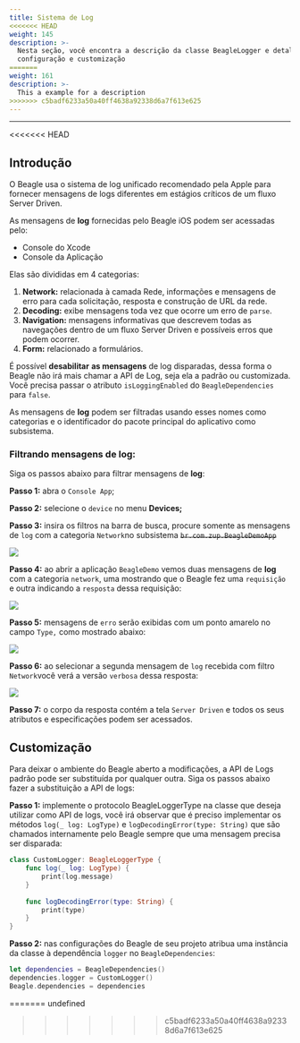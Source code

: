 ```yaml
---
title: Sistema de Log
<<<<<<< HEAD
weight: 145
description: >-
  Nesta seção, você encontra a descrição da classe BeagleLogger e detalhes de
  configuração e customização
=======
weight: 161
description: >-
  This a example for a description
>>>>>>> c5badf6233a50a40ff4638a92338d6a7f613e625
---
```


---

<<<<<<< HEAD
## Introdução

O Beagle usa o sistema de log unificado recomendado pela Apple para fornecer mensagens de logs diferentes em estágios críticos de um fluxo Server Driven.

As mensagens de **log** fornecidas pelo Beagle iOS podem ser acessadas pelo: 

* Console do Xcode
* Console da Aplicação

Elas são divididas em 4 categorias: 

1. **Network:** relacionada à camada Rede, informações e mensagens de erro para cada solicitação, resposta e construção de URL da rede. 
2. **Decoding:** exibe mensagens toda vez que ocorre um erro de `parse`. 
3. **Navigation:** mensagens informativas que descrevem todas as navegações dentro de um fluxo Server Driven e possíveis erros que podem ocorrer. 
4. **Form:** relacionado a formulários. 

É possível **desabilitar** **as mensagens** de log disparadas, dessa forma o Beagle não irá mais chamar a API de Log, seja ela a padrão ou customizada. Você precisa passar o atributo `isLoggingEnabled` do `BeagleDependencies` para `false`.

As mensagens de **log** podem ser filtradas usando esses nomes como categorias e o identificador do pacote principal do aplicativo como subsistema.

### Filtrando mensagens de log:

Siga os passos abaixo para filtrar mensagens de **log**:

**Passo 1:** abra o `Console App`;

**Passo 2:** selecione o `device` no menu **Devices;**

**Passo 3:** insira os filtros na barra de busca, procure somente as mensagens de `log` com a categoria `Network`no subsistema ~~`br.com.zup.BeagleDemoApp`~~ 

![](/docs-beagle/1.png)

**Passo 4:** ao abrir a aplicação `BeagleDemo` vemos duas mensagens de **log** com a categoria `network`, uma mostrando que o Beagle fez uma `requisição` e outra indicando a `resposta` dessa requisição:

![](/docs-beagle/2.png)

**Passo 5:** mensagens de `erro` serão exibidas com um ponto amarelo no campo `Type,` como mostrado abaixo:

![](/docs-beagle/3.png)

**Passo 6:** ao selecionar a segunda mensagem de `log` recebida com filtro `Network`você verá a versão `verbosa` dessa resposta:

![](/docs-beagle/4.png)

**Passo 7:** o corpo da resposta contém a tela `Server Driven` e todos os seus atributos e especificações podem ser acessados.

## Customização

Para deixar o ambiente do Beagle aberto a modificações, a API de Logs padrão pode ser substituída por qualquer outra. Siga os passos abaixo fazer a substituição a API de logs:

**Passo 1:** implemente o protocolo BeagleLoggerType na classe que deseja utilizar como API de logs, você irá observar que é preciso implementar os métodos `log(_ log: LogType)` e `logDecodingError(type: String)` que são chamados internamente pelo Beagle sempre que uma mensagem precisa ser disparada:

```swift
class CustomLogger: BeagleLoggerType {
    func log(_ log: LogType) {
        print(log.message)
    }
    
    func logDecodingError(type: String) {
        print(type)
    }
}
```

**Passo 2:** nas configurações do Beagle de seu projeto atribua uma instância da classe à dependência `logger` no `BeagleDependencies`:

```swift
let dependencies = BeagleDependencies()
dependencies.logger = CustomLogger()
Beagle.dependencies = dependencies
```
=======
undefined
>>>>>>> c5badf6233a50a40ff4638a92338d6a7f613e625
